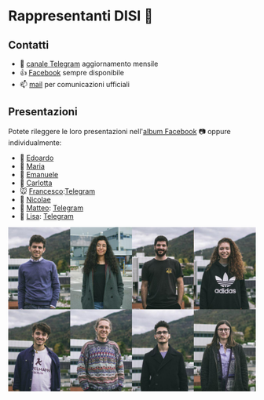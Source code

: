 # Rappresentanti DISI :busts_in_silhouette:

<!-- Il DISI è  -->

## Contatti

* :memo: [canale Telegram](https://t.me/rappresentantidisi) aggiornamento mensile
* :thumbsup: [Facebook](https://www.facebook.com/rappresentantidisi/) sempre disponibile
* :mailbox: [mail](mailto:rapp.stud.disi@unitn.it) per comunicazioni ufficiali

## Presentazioni

Potete rileggere le loro presentazioni nell'[album Facebook](https://facebook.com/rappresentantidisi/photos/?tab=album&album_id=1904522112988453) 📷 oppure individualmente:

- 🐒 [Edoardo](http://bit.ly/elezioni-disi-2018-edoardo)
- 🐳 [Maria](http://bit.ly/elezioni-disi-2018-maria)
- 🐻 [Emanuele](http://bit.ly/elezioni-disi-2018-emanuele)
- 🐰 [Carlotta](http://bit.ly/elezioni-disi-2018-carlotta)
- 🐭 [Francesco](http://bit.ly/elezioni-disi-2018-francesco):[Telegram](https://t.me/fra_701)
- 🦊 [Nicolae](http://bit.ly/elezioni-disi-2018-nicolae)
- 🦁 [Matteo](http://bit.ly/elezioni-disi-2018-matteo): [Telegram](https://t.me/matteounitn)
- 🐞 [Lisa](http://bit.ly/elezioni-disi-2018-lisa): [Telegram](https://t.me/LisaSchivalocchi)

![Rappresentanti DISI 2018-2020](../images/representatives/2018-2020.jpg "Rappresentanti DISI in carica")

<!-- TODO Risultati -->
<!-- TODO Programma -->
<!-- TODO Obiettivi -->

<!-- TODO Sei interessato alla rappresentanza studentesca? -->
<!-- TODO Sei interessato all'associazionismo? -->
